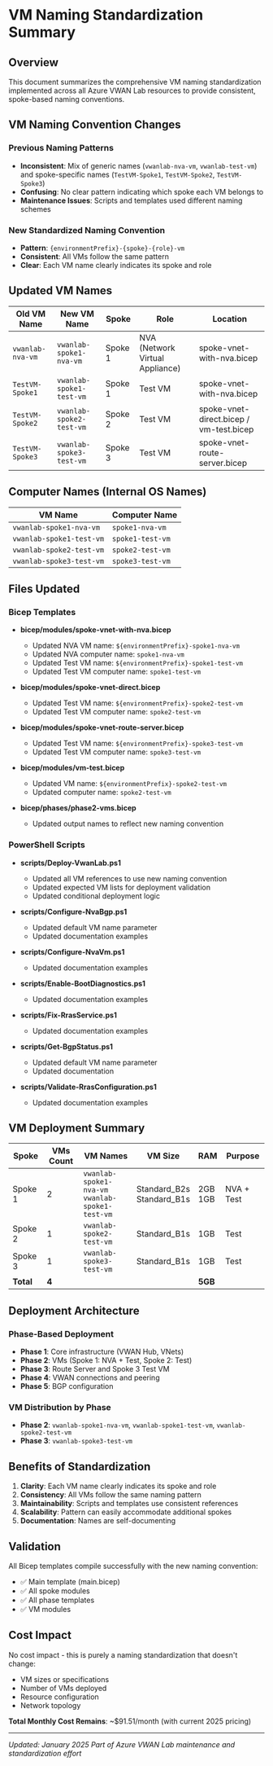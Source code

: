 # VM Naming Standardization Summary

## Overview
This document summarizes the comprehensive VM naming standardization implemented across all Azure VWAN Lab resources to provide consistent, spoke-based naming conventions.

## VM Naming Convention Changes

### Previous Naming Patterns
- **Inconsistent**: Mix of generic names (`vwanlab-nva-vm`, `vwanlab-test-vm`) and spoke-specific names (`TestVM-Spoke1`, `TestVM-Spoke2`, `TestVM-Spoke3`)
- **Confusing**: No clear pattern indicating which spoke each VM belongs to
- **Maintenance Issues**: Scripts and templates used different naming schemes

### New Standardized Naming Convention
- **Pattern**: `{environmentPrefix}-{spoke}-{role}-vm`
- **Consistent**: All VMs follow the same pattern
- **Clear**: Each VM name clearly indicates its spoke and role

## Updated VM Names

| Old VM Name | New VM Name | Spoke | Role | Location |
|-------------|-------------|-------|------|----------|
| `vwanlab-nva-vm` | `vwanlab-spoke1-nva-vm` | Spoke 1 | NVA (Network Virtual Appliance) | spoke-vnet-with-nva.bicep |
| `TestVM-Spoke1` | `vwanlab-spoke1-test-vm` | Spoke 1 | Test VM | spoke-vnet-with-nva.bicep |
| `TestVM-Spoke2` | `vwanlab-spoke2-test-vm` | Spoke 2 | Test VM | spoke-vnet-direct.bicep / vm-test.bicep |
| `TestVM-Spoke3` | `vwanlab-spoke3-test-vm` | Spoke 3 | Test VM | spoke-vnet-route-server.bicep |

## Computer Names (Internal OS Names)

| VM Name | Computer Name |
|---------|---------------|
| `vwanlab-spoke1-nva-vm` | `spoke1-nva-vm` |
| `vwanlab-spoke1-test-vm` | `spoke1-test-vm` |
| `vwanlab-spoke2-test-vm` | `spoke2-test-vm` |
| `vwanlab-spoke3-test-vm` | `spoke3-test-vm` |

## Files Updated

### Bicep Templates
- **bicep/modules/spoke-vnet-with-nva.bicep**
  - Updated NVA VM name: `${environmentPrefix}-spoke1-nva-vm`
  - Updated NVA computer name: `spoke1-nva-vm`
  - Updated Test VM name: `${environmentPrefix}-spoke1-test-vm`
  - Updated Test VM computer name: `spoke1-test-vm`

- **bicep/modules/spoke-vnet-direct.bicep**
  - Updated Test VM name: `${environmentPrefix}-spoke2-test-vm`
  - Updated Test VM computer name: `spoke2-test-vm`

- **bicep/modules/spoke-vnet-route-server.bicep**
  - Updated Test VM name: `${environmentPrefix}-spoke3-test-vm`
  - Updated Test VM computer name: `spoke3-test-vm`

- **bicep/modules/vm-test.bicep**
  - Updated VM name: `${environmentPrefix}-spoke2-test-vm`
  - Updated computer name: `spoke2-test-vm`

- **bicep/phases/phase2-vms.bicep**
  - Updated output names to reflect new naming convention

### PowerShell Scripts
- **scripts/Deploy-VwanLab.ps1**
  - Updated all VM references to use new naming convention
  - Updated expected VM lists for deployment validation
  - Updated conditional deployment logic

- **scripts/Configure-NvaBgp.ps1**
  - Updated default VM name parameter
  - Updated documentation examples

- **scripts/Configure-NvaVm.ps1**
  - Updated documentation examples

- **scripts/Enable-BootDiagnostics.ps1**
  - Updated documentation examples

- **scripts/Fix-RrasService.ps1**
  - Updated documentation examples

- **scripts/Get-BgpStatus.ps1**
  - Updated default VM name parameter
  - Updated documentation

- **scripts/Validate-RrasConfiguration.ps1**
  - Updated documentation examples

## VM Deployment Summary

| Spoke | VMs Count | VM Names | VM Size | RAM | Purpose |
|-------|-----------|----------|---------|-----|---------|
| Spoke 1 | 2 | `vwanlab-spoke1-nva-vm`<br>`vwanlab-spoke1-test-vm` | Standard_B2s<br>Standard_B1s | 2GB<br>1GB | NVA + Test |
| Spoke 2 | 1 | `vwanlab-spoke2-test-vm` | Standard_B1s | 1GB | Test |
| Spoke 3 | 1 | `vwanlab-spoke3-test-vm` | Standard_B1s | 1GB | Test |
| **Total** | **4** | | | **5GB** | |

## Deployment Architecture

### Phase-Based Deployment
- **Phase 1**: Core infrastructure (VWAN Hub, VNets)
- **Phase 2**: VMs (Spoke 1: NVA + Test, Spoke 2: Test)
- **Phase 3**: Route Server and Spoke 3 Test VM
- **Phase 4**: VWAN connections and peering
- **Phase 5**: BGP configuration

### VM Distribution by Phase
- **Phase 2**: `vwanlab-spoke1-nva-vm`, `vwanlab-spoke1-test-vm`, `vwanlab-spoke2-test-vm`
- **Phase 3**: `vwanlab-spoke3-test-vm`

## Benefits of Standardization

1. **Clarity**: Each VM name clearly indicates its spoke and role
2. **Consistency**: All VMs follow the same naming pattern
3. **Maintainability**: Scripts and templates use consistent references
4. **Scalability**: Pattern can easily accommodate additional spokes
5. **Documentation**: Names are self-documenting

## Validation

All Bicep templates compile successfully with the new naming convention:
- ✅ Main template (main.bicep)
- ✅ All spoke modules
- ✅ All phase templates
- ✅ VM modules

## Cost Impact

No cost impact - this is purely a naming standardization that doesn't change:
- VM sizes or specifications
- Number of VMs deployed
- Resource configuration
- Network topology

**Total Monthly Cost Remains**: ~$91.51/month (with current 2025 pricing)

---
*Updated: January 2025*
*Part of Azure VWAN Lab maintenance and standardization effort*
